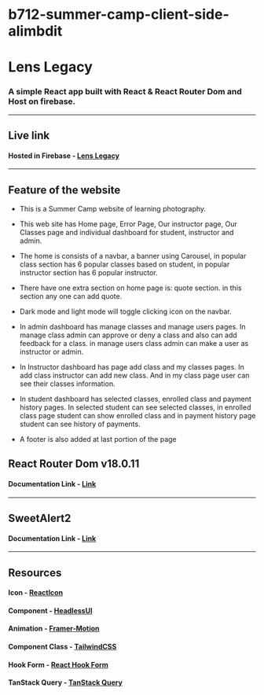 # b712-summer-camp-client-side-alimbdit


# 
# Lens Legacy
### A simple React app built with React & React Router Dom and Host on firebase.
---
## Live link
#### Hosted in Firebase - [Lens Legacy](https://lens-legacy-client.web.app/)
---
## Feature of the website
* This is a Summer Camp website of learning photography. 
* This web site has Home page, Error Page, Our instructor page, Our Classes page and  individual dashboard for student, instructor and admin.
* The home is consists of a navbar, a banner using Carousel, in popular class section has 6 popular classes based on student,  in popular instructor section has 6 popular instructor.

* There have one extra section on home page is: quote section. in this section any one can add quote.
* Dark mode and light mode will toggle clicking icon on the navbar.

* In admin dashboard has manage classes and manage users pages. In manage class admin can approve or deny a class and also can add feedback for a class. in manage users class admin can make a user as instructor or admin.

* In Instructor dashboard has page add class and my classes pages. In add class instructor can add new class. And in my class page user can see their classes information.

* In student dashboard has selected classes, enrolled class and payment history pages. In selected student can see selected classes, in enrolled class page student can show enrolled class and in payment history page student can see history of payments.


* A footer is also added at last portion of the page 
## React Router Dom v18.0.11

#### Documentation Link - [Link](https://reactrouter.com/en/main/start/overview)
---
## SweetAlert2
#### Documentation Link - [Link](https://sweetalert2.github.io/#download)
---
## Resources
#### Icon - [ReactIcon](https://www.npmjs.com/package/react-icons) 
#### Component - [HeadlessUI](https://headlessui.com/) 
#### Animation - [Framer-Motion](https://www.framer.com/motion/) 
#### Component Class - [TailwindCSS](https://tailwindcss.com/docs/installation) 
#### Hook Form - [React Hook Form](https://react-hook-form.com/) 
#### TanStack Query - [TanStack Query](https://tanstack.com/query/latest) 
#